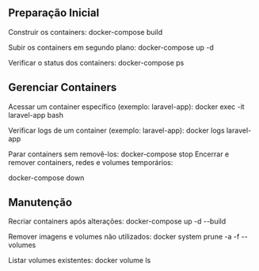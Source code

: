## Preparação Inicial
Construir os containers:
docker-compose build

Subir os containers em segundo plano:
docker-compose up -d

Verificar o status dos containers:
docker-compose ps

## Gerenciar Containers
Acessar um container específico (exemplo: laravel-app):
docker exec -it laravel-app bash

Verificar logs de um container (exemplo: laravel-app):
docker logs laravel-app

Parar containers sem removê-los:
docker-compose stop
Encerrar e remover containers, redes e volumes temporários:

docker-compose down

## Manutenção
Recriar containers após alterações:
docker-compose up -d --build

Remover imagens e volumes não utilizados:
docker system prune -a -f --volumes

Listar volumes existentes:
docker volume ls